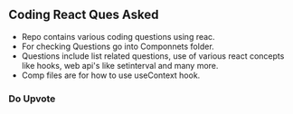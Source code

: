 ## Coding React Ques Asked
+ Repo contains various coding questions using reac.
+ For checking Questions go into Componnets folder.
+ Questions include list related questions, use of various react concepts like hooks, web api's like setinterval and many more.
+ Comp files are for how to use useContext hook.
  
### Do Upvote
